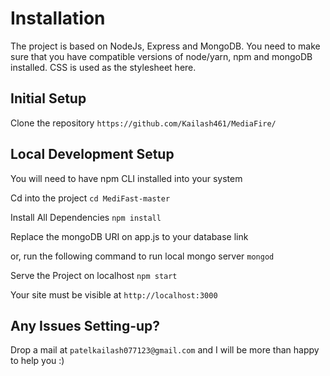 # Installation
The project is based on NodeJs, Express and MongoDB. You need to make sure that you have compatible versions of node/yarn, npm and mongoDB installed. CSS is used as the stylesheet here.


## Initial Setup

Clone the repository
`https://github.com/Kailash461/MediaFire/`

## Local Development Setup
You will need to have npm CLI installed into your system

Cd into the project
`cd MediFast-master`

Install All Dependencies
`npm install`

Replace the mongoDB URI on app.js to your database link

or, run the following command to run local mongo server
`mongod`

Serve the Project on localhost
`npm start`


Your site must be visible at
`http://localhost:3000`

## Any Issues Setting-up?
Drop a mail at `patelkailash077123@gmail.com` and I will be more than happy to help you :)
